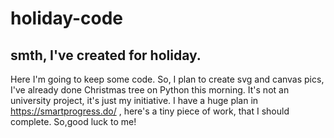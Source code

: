 # holiday-code
## smth, I've created for holiday.
Here I'm going to keep some code. So, I plan to create svg and canvas pics, I've already done Christmas tree on Python this morning. It's not an university project, it's just my initiative. I have a huge plan in https://smartprogress.do/ , here's  a tiny pieсe of work, that I should complete.
So,good luck to me!
